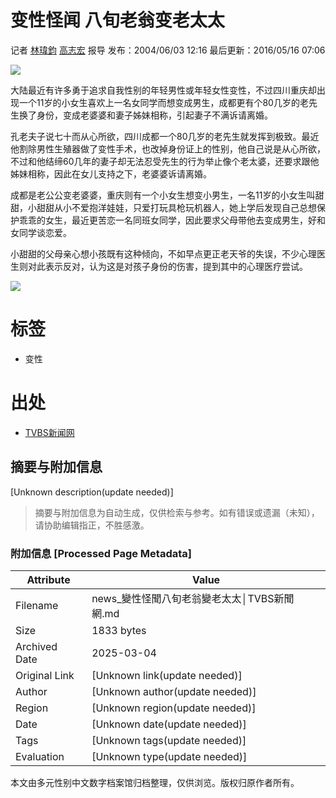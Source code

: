 # 变性怪闻 八旬老翁变老太太

记者 [林瑋鈞](https://news.tvbs.com.tw/news/searchresult/news?search_text=林瑋鈞) [高志宏](https://news.tvbs.com.tw/news/searchresult/news?search_text=高志宏) 报导 
发布：2004/06/03 12:16 
最后更新：2016/05/16 07:06

![](https://cc.tvbs.com.tw/news2.0/img/200406/03/alisa-20040603163551.jpg)

大陆最近有许多勇于追求自我性别的年轻男性或年轻女性变性，不过四川重庆却出现一个11岁的小女生喜欢上一名女同学而想变成男生，成都更有个80几岁的老先生换了身份，变成老婆婆和妻子姊妹相称，引起妻子不满诉请离婚。

孔老夫子说七十而从心所欲，四川成都一个80几岁的老先生就发挥到极致。最近他割除男性生殖器做了变性手术，也改掉身份证上的性别，他自己说是从心所欲，不过和他结缔60几年的妻子却无法忍受先生的行为举止像个老太婆，还要求跟他姊妹相称，因此在女儿支持之下，老婆婆诉请离婚。

成都是老公公变老婆婆，重庆则有一个小女生想变小男生，一名11岁的小女生叫甜甜，小甜甜从小不爱抱洋娃娃，只爱打玩具枪玩机器人，她上学后发现自己总想保护乖乖的女生，最近更苦恋一名同班女同学，因此要求父母带他去变成男生，好和女同学谈恋爱。

小甜甜的父母亲心想小孩既有这种倾向，不如早点更正老天爷的失误，不少心理医生则对此表示反对，认为这是对孩子身份的伤害，提到其中的心理医疗尝试。

![](https://cc.tvbs.com.tw/img/upload/2017/11/09/20171109193947-11b8e8d3.png)

# 标签
- 变性

# 出处
- [TVBS新闻网](https://news.tvbs.com.tw/life/490722)
<!-- tcd_original_link https://news.tvbs.com.tw/life/490722 -->


## 摘要与附加信息

<!-- tcd_abstract -->
[Unknown description(update needed)]
<!-- tcd_abstract_end -->

> 摘要与附加信息为自动生成，仅供检索与参考。如有错误或遗漏（未知），请协助编辑指正，不胜感激。

### 附加信息 [Processed Page Metadata]

| Attribute       | Value                                  |
|-----------------|----------------------------------------|
| Filename        | news_變性怪聞八旬老翁變老太太│TVBS新聞網.md                             |
| Size            | 1833 bytes                           |
| Archived Date   | 2025-03-04                             |
| Original Link   | [Unknown link(update needed)]                       |
| Author          | [Unknown author(update needed)]                               |
| Region          | [Unknown region(update needed)]                               |
| Date            | [Unknown date(update needed)]                                 |
| Tags            | [Unknown tags(update needed)]                                 |
| Evaluation            | [Unknown type(update needed)]                                 |
<!-- tcd_table_end -->

本文由多元性别中文数字档案馆归档整理，仅供浏览。版权归原作者所有。
